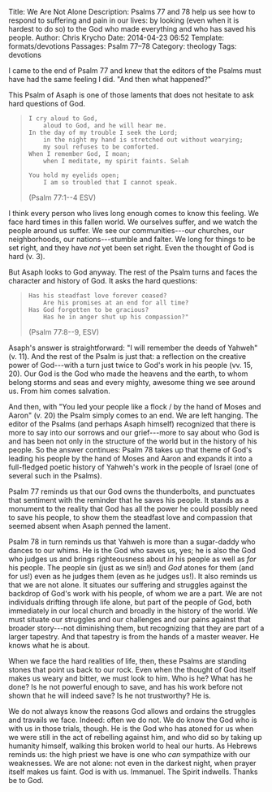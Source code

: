 Title: We Are Not Alone
Description: Psalms 77 and 78 help us see how to respond to suffering and pain in our lives: by looking (even when it is hardest to do so) to the God who made everything and who has saved his people.
Author: Chris Krycho
Date: 2014-04-23 06:52
Template: formats/devotions
Passages: Psalm 77&ndash;78
Category: theology
Tags: devotions

I came to the end of Psalm 77 and knew that the editors of the Psalms must have
had the same feeling I did. "And then what happened?"

This Psalm of Asaph is one of those laments that does not hesitate to ask hard
questions of God.

>     I cry aloud to God,
>         aloud to God, and he will hear me.
>     In the day of my trouble I seek the Lord;
>         in the night my hand is stretched out without wearying;
>         my soul refuses to be comforted.
>     When I remember God, I moan;
>         when I meditate, my spirit faints. Selah
>     
>     You hold my eyelids open;
>         I am so troubled that I cannot speak.
> 
> (Psalm 77:1--4 ESV)

I think every person who lives long enough comes to know this feeling. We face
hard times in this fallen world. We ourselves suffer, and we watch the people
around us suffer. We see our communities---our churches, our neighborhoods, our
nations---stumble and falter. We long for things to be set right, and they have
*not* yet been set right. Even the thought of God is hard (v. 3).

But Asaph looks to God anyway. The rest of the Psalm turns and faces the
character and history of God. It asks the hard questions:

>     Has his steadfast love forever ceased?
>         Are his promises at an end for all time?
>     Has God forgotten to be gracious?
>         Has he in anger shut up his compassion?"
> (Psalm 77:8--9, ESV)

Asaph's answer is straightforward: "I will remember the deeds of Yahweh" (v.
11). And the rest of the Psalm is just that: a reflection on the creative power
of God---with a turn just twice to God's work in his people (vv. 15, 20). Our
God is the God who made the heavens and the earth, to whom belong storms and
seas and every mighty, awesome thing we see around us. From him comes salvation.

And then, with "You led your people like a flock / by the hand of Moses and
Aaron" (v. 20) the Psalm simply comes to an end. We are left hanging. The editor
of the Psalms (and perhaps Asaph himself) recognized that there is more to say
into our sorrows and our grief---more to say about who God is and has been not
only in the structure of the world but in the history of his people. So the
answer continues: Psalm 78 takes up that theme of God's leading his people by
the hand of Moses and Aaron and expands it into a full-fledged poetic history of
Yahweh's work in the people of Israel (one of several such in the Psalms).

Psalm 77 reminds us that our God owns the thunderbolts, and punctuates that
sentiment with the reminder that he saves his people. It stands as a monument to
the reality that God has all the power he could possibly need to save his
people, to show them the steadfast love and compassion that seemed absent when
Asaph penned the lament.

Psalm 78 in turn reminds us that Yahweh is more than a sugar-daddy who dances to
our whims. He is the God who saves us, yes; he is also the God who judges us and
brings righteousness about *in* his people as well as *for* his people. The
people sin (just as we sin!) and *God* atones for them (and for us!) even as he
judges them (even as he judges us!). It also reminds us that we are not alone.
It situates our suffering and struggles against the backdrop of God's work with
his people, of whom we are a part. We are not individuals drifting through life
alone, but part of the people of God, both immediately in our local church and
broadly in the history of the world. We must situate our struggles and our
challenges and our pains against that broader story---not diminishing them, but
recognizing that they are part of a larger tapestry. And that tapestry is from
the hands of a master weaver. He knows what he is about.

When we face the hard realities of life, then, these Psalms are standing stones
that point us back to our rock. Even when the thought of God itself makes us
weary and bitter, we must look to him. Who is he? What has he done? Is he not
powerful enough to save, and has his work before not shown that he will indeed
save? Is he not trustworthy? He is.

We do not always know the reasons God allows and ordains the struggles and
travails we face. Indeed: often we do not. We do know the God who is with us in
those trials, though. He is the God who has atoned for us when we were still in
the act of rebelling against him, and who did so by taking up humanity himself,
walking this broken world to heal our hurts. As Hebrews reminds us: the high
priest we have is one who *can* sympathize with our weaknesses. We are not
alone: not even in the darkest night, when prayer itself makes us faint. God is
with us. Immanuel. The Spirit indwells. Thanks be to God.